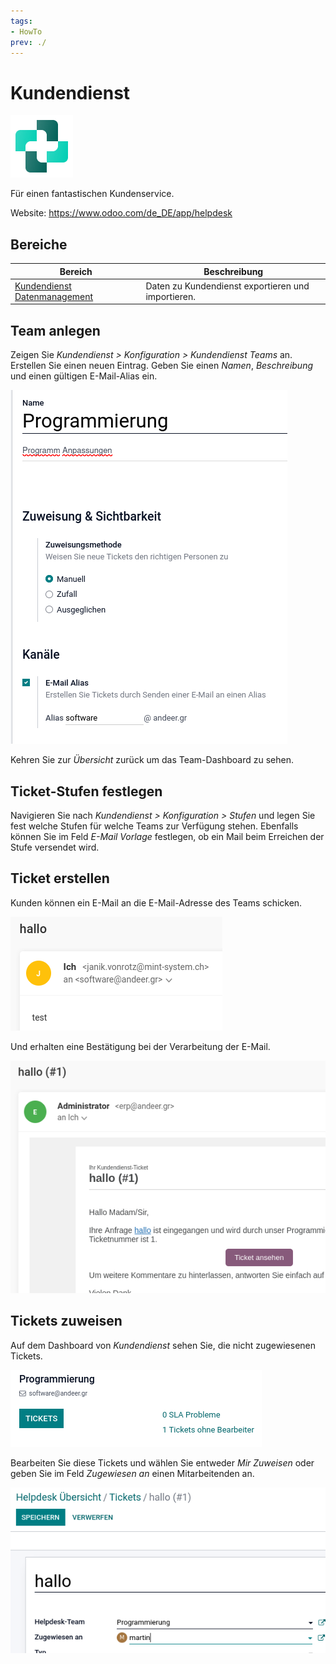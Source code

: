 ```yaml
---
tags:
- HowTo
prev: ./
---
```

# Kundendienst
![icons_odoo_helpdesk](assets/icons_odoo_helpdesk.png)

Für einen fantastischen Kundenservice.

Website: <https://www.odoo.com/de_DE/app/helpdesk>

## Bereiche

| Bereich                                                           | Beschreibung                                       |
| ----------------------------------------------------------------- | -------------------------------------------------- |
| [Kundendienst Datenmanagement](Kundendiesnt%20Datenmanagement.md) | Daten zu Kundendienst exportieren und importieren. |

## Team anlegen

Zeigen Sie *Kundendienst > Konfiguration > Kundendienst Teams* an. Erstellen Sie einen neuen Eintrag. Geben Sie einen *Namen*, *Beschreibung* und einen gültigen E-Mail-Alias ein.

![](assets/Kundendiesnt%20Programmierung.png)

Kehren Sie zur *Übersicht* zurück um das Team-Dashboard zu sehen.

## Ticket-Stufen festlegen

Navigieren Sie nach *Kundendienst > Konfiguration > Stufen* und legen Sie fest welche Stufen für welche Teams zur Verfügung stehen. Ebenfalls können Sie im Feld *E-Mail Vorlage* festlegen, ob ein Mail beim Erreichen der Stufe versendet wird.

## Ticket erstellen

Kunden können ein E-Mail an die E-Mail-Adresse des Teams schicken.

![](assets/Kundendienst%20Mail%20Out.png)

Und erhalten eine Bestätigung bei der Verarbeitung der E-Mail.

![](assets/Kundendienst%20Eingang.png)

## Tickets zuweisen

Auf dem Dashboard von *Kundendienst* sehen Sie, die nicht zugewiesenen Tickets.

![](assets/Kundendiest%20Tickets%20ohne%20Bearbeiter.png)

Bearbeiten Sie diese Tickets und wählen Sie entweder *Mir Zuweisen* oder geben Sie im Feld *Zugewiesen an* einen Mitarbeitenden an.

![](assets/Kundendiesnt%20Zugewiesen.png)